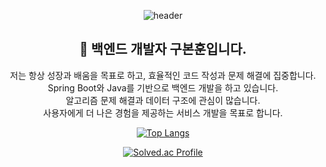 <div align="center">

![header](https://capsule-render.vercel.app/api?type=venom&color=gradient&customColorList=10&height=200&text=BonHun&fontSize=50&animation=twinkling)

## 👋 백엔드 개발자 구본훈입니다.  
저는 항상 성장과 배움을 목표로 하고, 효율적인 코드 작성과 문제 해결에 집중합니다.  
  Spring Boot와 Java를 기반으로 백엔드 개발을 하고 있습니다.  
  알고리즘 문제 해결과 데이터 구조에 관심이 많습니다.  
  사용자에게 더 나은 경험을 제공하는 서비스 개발을 목표로 합니다.  


[![Top Langs](https://github-readme-stats.vercel.app/api/top-langs/?username=bonun00&langs_count=8)](https://github.com/bonun00/github-readme-stats)</br>

[![Solved.ac Profile](http://mazassumnida.wtf/api/generate_badge?boj=kogk4020)](https://solved.ac/kogk4020)


</div>
